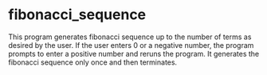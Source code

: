 # fibonacci_sequence

This program generates fibonacci sequence up to the number of terms as desired by the user.
If the user enters 0 or a negative number, the program prompts to enter a positive number and reruns the program.
It generates the fibonacci sequence only once and then terminates.
